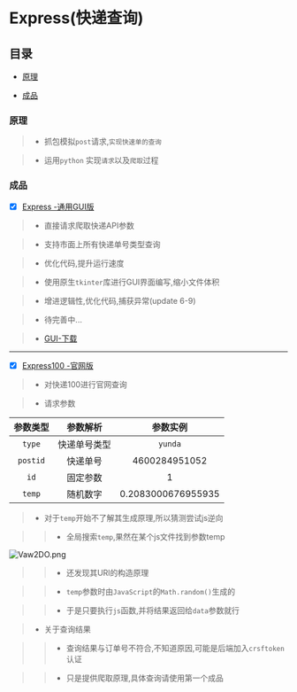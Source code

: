 # Express(快递查询)

## 目录

- [原理](#origin)

- [成品](#Express)


<h3 id ="origin"> 原理 </h3>

> * 抓包模拟`post`请求,`实现快速单的查询`

> * 运用`python` 实现`请求`以及`爬取`过程


<h3 id="Express"> 成品 </h3>

- [x] [Express -通用GUI版](https://github.com/SunRelease/Spider_crawler/blob/master/Express/Express.py)

> * 直接请求爬取快递API参数

> * 支持市面上所有快递单号类型查询

> * 优化代码,提升运行速度

> * 使用原生`tkinter`库进行GUI界面编写,缩小文件体积

> * 增进逻辑性,优化代码,捕获异常(update 6-9)

> * 待完善中...   

> * [GUI-下载](https://www.lanzous.com/i4htgta)

---

- [x] [Express100 -官网版 ](https://github.com/SunRelease/Spider_crawler/blob/master/Express/Express100.py)

> * 对快递100进行官网查询

> * 请求参数

| 参数类型 | 参数解析 | 参数实例|
|:---:|:---:|:---:|
|`type`|快递单号类型|`yunda`|
|`postid`|快递单号|4600284951052|
|`id`|固定参数|1|
|`temp`|随机数字|0.2083000676955935|

> * 对于`temp`开始不了解其生成原理,所以猜测尝试js逆向

>> * 全局搜索`temp`,果然在某个js文件找到参数temp

![Vaw2DO.png](https://s2.ax1x.com/2019/06/06/Vaw2DO.png)

>> * 还发现其URl的构造原理

>> * `temp`参数时由`JavaScript`的`Math.random()`生成的

>> * 于是只要执行`js`函数,并将结果返回给`data`参数就行

> * 关于查询结果

>> * 查询结果与订单号不符合,不知道原因,可能是后端加入`crsftoken`认证

>> * 只是提供爬取原理,具体查询请使用第一个成品
